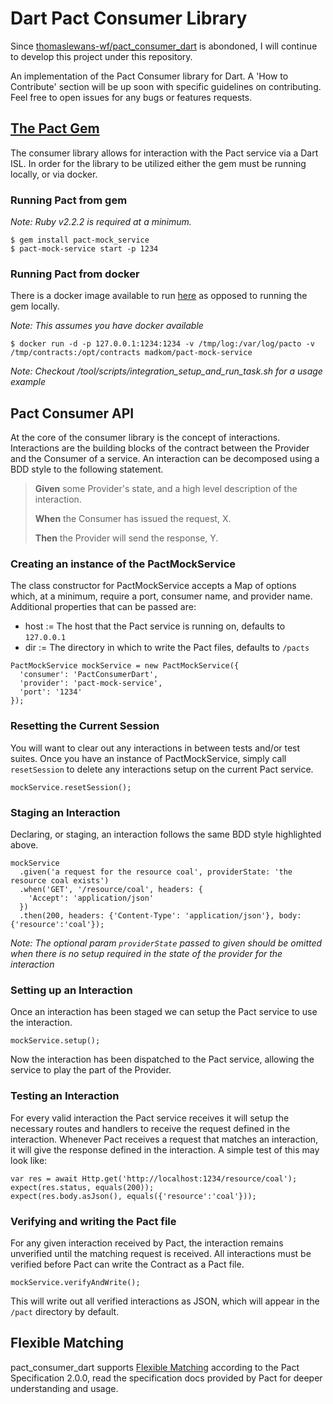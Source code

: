 # Dart Pact Consumer Library

Since [thomaslewans-wf/pact_consumer_dart](https://github.com/thomaslevans-wf/pact_consumer_dart) is abondoned, I will continue to develop this project under this repository.

An implementation of the Pact Consumer library for Dart. A 'How to Contribute' section will be up soon with specific guidelines on contributing. Feel free to open issues for any bugs or features requests.

## [The Pact Gem](https://github.com/bethesque/pact-mock_service)
The consumer library allows for interaction with the Pact service via a Dart ISL. In order for the library to be utilized either the gem must be running locally, or via docker.
### Running Pact from gem
_Note: Ruby v2.2.2 is required at a minimum._
```
$ gem install pact-mock_service
$ pact-mock-service start -p 1234
```

### Running Pact from docker
There is a docker image available to run [here](https://github.com/madkom/docker/tree/master/pact-mock-service) as opposed to running the gem locally.

_Note: This assumes you have docker available_

```
$ docker run -d -p 127.0.0.1:1234:1234 -v /tmp/log:/var/log/pacto -v /tmp/contracts:/opt/contracts madkom/pact-mock-service
```

_Note: Checkout /tool/scripts/integration_setup_and_run_task.sh for a usage example_


## Pact Consumer API
At the core of the consumer library is the concept of interactions. Interactions are the building blocks of the contract between the Provider and the Consumer of a service. An interaction can be decomposed using a BDD style to the following statement.

> __Given__ some Provider's state, and a high level description of the interaction.
>
> __When__ the Consumer has issued the request, X.
>
> __Then__ the Provider will send the response, Y.

### Creating an instance of the PactMockService
The class constructor for PactMockService accepts a Map of options which, at a minimum, require a port, consumer name, and provider name. Additional properties that can be passed are:
- host := The host that the Pact service is running on, defaults to `127.0.0.1`
- dir := The directory in which to write the Pact files, defaults to `/pacts`
```
PactMockService mockService = new PactMockService({
  'consumer': 'PactConsumerDart',
  'provider': 'pact-mock-service',
  'port': '1234'
});
```
### Resetting the Current Session
You will want to clear out any interactions in between tests and/or test suites. Once you have an instance of PactMockService, simply call `resetSession` to delete any interactions setup on the current Pact service.
```
mockService.resetSession();
```
### Staging an Interaction
Declaring, or staging, an interaction follows the same BDD style highlighted above.

```
mockService
  .given('a request for the resource coal', providerState: 'the resource coal exists')
  .when('GET', '/resource/coal', headers: {
    'Accept': 'application/json'
  })
  .then(200, headers: {'Content-Type': 'application/json'}, body: {'resource':'coal'});
```
_Note: The optional param `providerState` passed to given should be omitted when there is no setup required in the state of the provider for the interaction_

### Setting up an Interaction
Once an interaction has been staged we can setup the Pact service to use the interaction.
```
mockService.setup();
```
Now the interaction has been dispatched to the Pact service, allowing the service to play the part of the Provider.
### Testing an Interaction
For every valid interaction the Pact service receives it will setup the necessary routes and handlers to receive the request defined in the interaction. Whenever Pact receives a request that matches an interaction, it will give the response defined in the interaction. A simple test of this may look like:
```
var res = await Http.get('http://localhost:1234/resource/coal');
expect(res.status, equals(200));
expect(res.body.asJson(), equals({'resource':'coal'}));
```

### Verifying and writing the Pact file
For any given interaction received by Pact, the interaction remains unverified until the matching request is received. All interactions must be verified before Pact can write the Contract as a Pact file.
```
mockService.verifyAndWrite();
```
This will write out all verified interactions as JSON, which will appear in the `/pact` directory by default.


## Flexible Matching
pact_consumer_dart supports [Flexible Matching](http://docs.pact.io/documentation/matching.html) according to the Pact Specification 2.0.0, read the specification docs provided by Pact for deeper understanding and usage.

